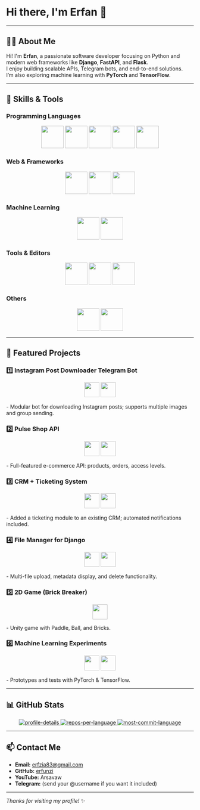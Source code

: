 # Hi there, I'm Erfan 👋

---

## 👨‍💻 About Me
Hi! I'm **Erfan**, a passionate software developer focusing on Python and modern web frameworks like **Django**, **FastAPI**, and **Flask**.  
I enjoy building scalable APIs, Telegram bots, and end-to-end solutions.  
I’m also exploring machine learning with **PyTorch** and **TensorFlow**.

---

## 🔭 Skills & Tools

### Programming Languages
<p align="center">
  <img src="https://ziadoua.github.io/m3-Markdown-Badges/badges/Python/python2.svg" width="60" />
  <img src="https://ziadoua.github.io/m3-Markdown-Badges/badges/HTML/html2.svg" width="60" />
  <img src="https://ziadoua.github.io/m3-Markdown-Badges/badges/CSS/css2.svg" width="60" />
  <img src="https://ziadoua.github.io/m3-Markdown-Badges/badges/MySQL/mysql2.svg" width="60" />
  <img src="https://ziadoua.github.io/m3-Markdown-Badges/badges/PostgreSQL/postgresql2.svg" width="60" />
</p>

### Web & Frameworks
<p align="center">
  <img src="https://ziadoua.github.io/m3-Markdown-Badges/badges/FastAPI/fastapi2.svg" width="60" />
  <img src="https://ziadoua.github.io/m3-Markdown-Badges/badges/Django/django2.svg" width="60" />
  <img src="https://ziadoua.github.io/m3-Markdown-Badges/badges/Flask/flask2.svg" width="60" />
</p>

### Machine Learning
<p align="center">
  <img src="https://ziadoua.github.io/m3-Markdown-Badges/badges/PyTorch/pytorch2.svg" width="60" />
  <img src="https://ziadoua.github.io/m3-Markdown-Badges/badges/TensorFlow/tensorflow2.svg" width="60" />
</p>

### Tools & Editors
<p align="center">
  <img src="https://ziadoua.github.io/m3-Markdown-Badges/badges/Github/github2.svg" width="60" />
  <img src="https://ziadoua.github.io/m3-Markdown-Badges/badges/Neovim/neovim2.svg" width="60" />
  <img src="https://ziadoua.github.io/m3-Markdown-Badges/badges/VisualStudioCode/visualstudiocode2.svg" width="60" />
</p>

### Others
<p align="center">
  <img src="https://ziadoua.github.io/m3-Markdown-Badges/badges/Telegram/telegram2.svg" width="60" />
  <img src="https://ziadoua.github.io/m3-Markdown-Badges/badges/Twitter/twitter2.svg" width="60" />
</p>

---

## 🚀 Featured Projects

### 1️⃣ Instagram Post Downloader Telegram Bot
<p align="center">
  <img src="https://ziadoua.github.io/m3-Markdown-Badges/badges/Python/python2.svg" width="40" />
  <img src="https://ziadoua.github.io/m3-Markdown-Badges/badges/Telegram/telegram2.svg" width="40" />
</p>
- Modular bot for downloading Instagram posts; supports multiple images and group sending.

### 2️⃣ Pulse Shop API
<p align="center">
  <img src="https://ziadoua.github.io/m3-Markdown-Badges/badges/Django/django2.svg" width="40" />
  <img src="https://ziadoua.github.io/m3-Markdown-Badges/badges/PostgreSQL/postgresql2.svg" width="40" />
</p>
- Full-featured e-commerce API: products, orders, access levels.

### 3️⃣ CRM + Ticketing System
<p align="center">
  <img src="https://ziadoua.github.io/m3-Markdown-Badges/badges/Django/django2.svg" width="40" />
  <img src="https://ziadoua.github.io/m3-Markdown-Badges/badges/CSS/css2.svg" width="40" />
</p>
- Added a ticketing module to an existing CRM; automated notifications included.

### 4️⃣ File Manager for Django
<p align="center">
  <img src="https://ziadoua.github.io/m3-Markdown-Badges/badges/Django/django2.svg" width="40" />
  <img src="https://ziadoua.github.io/m3-Markdown-Badges/badges/HTML/html2.svg" width="40" />
</p>
- Multi-file upload, metadata display, and delete functionality.

### 5️⃣ 2D Game (Brick Breaker)
<p align="center">
  <img src="https://ziadoua.github.io/m3-Markdown-Badges/badges/VisualStudioCode/visualstudiocode2.svg" width="40" />
</p>
- Unity game with Paddle, Ball, and Bricks.

### 6️⃣ Machine Learning Experiments
<p align="center">
  <img src="https://ziadoua.github.io/m3-Markdown-Badges/badges/PyTorch/pytorch2.svg" width="40" />
  <img src="https://ziadoua.github.io/m3-Markdown-Badges/badges/TensorFlow/tensorflow2.svg" width="40" />
</p>
- Prototypes and tests with PyTorch & TensorFlow.

---

## 📊 GitHub Stats
<p align="center">
  <a href="https://github.com/erfunzi">
    <img src="https://github-profile-summary-cards.vercel.app/api/cards/profile-details?username=erfunzi&theme=radical" alt="profile-details" />
  </a>
  <a href="https://github.com/erfunzi">
    <img src="https://github-profile-summary-cards.vercel.app/api/cards/repos-per-language?username=Erfunzi&theme=radical" alt="repos-per-language" />
  </a>
  <a href="https://github.com/erfunzi">
    <img src="https://github-profile-summary-cards.vercel.app/api/cards/most-commit-language?username=erfunzi&theme=radical" alt="most-commit-language" />
  </a>
</p>

---

## 📫 Contact Me
- **Email:** erfzia83@gmail.com  
- **GitHub:** [erfunzi](https://github.com/erfunzi)  
- **YouTube:** Arsavaw  
- **Telegram:** (send your @username if you want it included)

---

*Thanks for visiting my profile!* ✨
